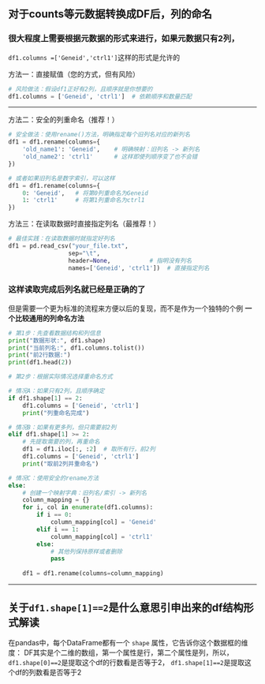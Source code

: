 ## 对于counts等元数据转换成DF后，列的命名
### 很大程度上需要根据元数据的形式来进行，如果元数据只有2列，
`df1.columns =['Geneid','ctrl1']`这样的形式是允许的

方法一：直接赋值（您的方式，但有风险）
```python
# 风险做法：假设df1正好有2列，且顺序就是你想要的
df1.columns = ['Geneid', 'ctrl1']  # 依赖顺序和数量匹配
```
---
方法二：安全的列重命名（推荐！）
```python
# 安全做法：使用rename()方法，明确指定每个旧列名对应的新列名
df1 = df1.rename(columns={
    'old_name1': 'Geneid',    # 明确映射：旧列名 -> 新列名
    'old_name2': 'ctrl1'      # 这样即使列顺序变了也不会错
})

# 或者如果旧列名是数字索引，可以这样
df1 = df1.rename(columns={
    0: 'Geneid',   # 将第0列重命名为Geneid
    1: 'ctrl1'     # 将第1列重命名为ctrl1
})
```
方法三：在读取数据时直接指定列名（最推荐！）
```python
# 最佳实践：在读取数据时就指定好列名
df1 = pd.read_csv("your_file.txt", 
                 sep="\t", 
                 header=None,           # 指明没有列名
                 names=['Geneid', 'ctrl1'])  # 直接指定列名
```
### 这样读取完成后列名就已经是正确的了
但是需要一个更为标准的流程来方便以后的复现，而不是作为一个独特的个例
**一个比较通用的列命名方法**

```python
# 第1步：先查看数据结构和列信息
print("数据形状:", df1.shape)
print("当前列名:", df1.columns.tolist())
print("前2行数据:")
print(df1.head(2))

# 第2步：根据实际情况选择重命名方式

# 情况A：如果只有2列，且顺序确定
if df1.shape[1] == 2:
    df1.columns = ['Geneid', 'ctrl1']
    print("列重命名完成")

# 情况B：如果有更多列，但只需要前2列
elif df1.shape[1] >= 2:
    # 先提取需要的列，再重命名
    df1 = df1.iloc[:, :2]  # 取所有行，前2列
    df1.columns = ['Geneid', 'ctrl1']
    print("取前2列并重命名")

# 情况C：使用安全的rename方法
else:
    # 创建一个映射字典：旧列名/索引 -> 新列名
    column_mapping = {}
    for i, col in enumerate(df1.columns):
        if i == 0:
            column_mapping[col] = 'Geneid'
        elif i == 1:
            column_mapping[col] = 'ctrl1'
        else:
            # 其他列保持原样或者删除
            pass
    
    df1 = df1.rename(columns=column_mapping)
```
----

## 关于`df1.shape[1]==2`是什么意思引申出来的df结构形式解读
在pandas中，每个DataFrame都有一个 `shape` 属性，它告诉你这个数据框的维度：
DF其实是个二维的数组，第一个属性是行，第二个属性是列，所以，`df1.shape[0]==2`是提取这个df的行数看是否等于2，
`df1.shape[1]==2`是提取这个df的列数看是否等于2

